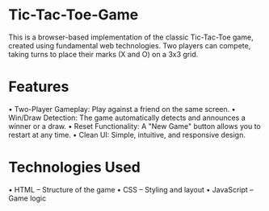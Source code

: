 # Tic-Tac-Toe-Game

This is a browser-based implementation of the classic Tic-Tac-Toe game, created using fundamental web technologies. Two players can compete, taking turns to place their marks (X and O) on a 3x3 grid.

# Features

•	Two-Player Gameplay: Play against a friend on the same screen.
•	Win/Draw Detection: The game automatically detects and announces a winner or a draw.
•	Reset Functionality: A "New Game" button allows you to restart at any time.
•	Clean UI: Simple, intuitive, and responsive design.

# Technologies Used

•	HTML – Structure of the game
•	CSS – Styling and layout
•	JavaScript – Game logic
